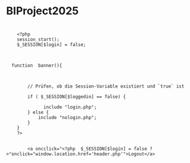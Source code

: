 # BIProject2025
#



<!-- <?php 
session_start();
$_SESSION[$x] = true;


if ($x==true){
   include "nologin.php"; }
   else{
     include "login.php";
   }

?> -->

        <?php
        session_start();
        $_SESSION[$login] = false;
    
    
        
      function  banner(){
    

            
            // Prüfen, ob die Session-Variable existiert und `true` ist

            if ( $_SESSION[$loggedin] == false) {
              
                  include "login.php";
            } else {
                include "nologin.php"; 
            }
        }
        ?>


            <a oncclick="<?php  $_SESSION[$login] = false ?>"onclick="window.location.href='header.php'">Logout</a>